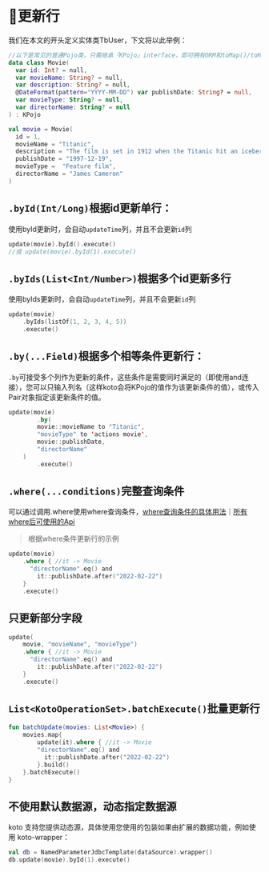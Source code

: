 # 🔖更新行

我们在本文的开头定义实体类TbUser，下文将以此举例：

```kotlin
//以下是常见的普通Pojo类，只需继承「KPojo」interface，即可拥有ORM和toMap()/toMutableMap()的能力
data class Movie(
  var id: Int? = null,
  var movieName: String? = null,
  var description: String? = null,
  @DateFormat(pattern="YYYY-MM-DD") var publishDate: String? = null,
  var movieType: String? = null,
  var directorName: String? = null
) : KPojo

val movie = Movie(
  id = 1,
  movieName = "Titanic", 
  description = "The film is set in 1912 when the Titanic hit an iceberg and sank on its maiden voyage. It tells the story of two people from different classes, jack and Ruth, who abandon their worldly prejudices and fall in love. Jack finally gives up his life to Ruth's touching story.", 
  publishDate = "1997-12-19", 
  movieType =  "Feature film",
  directorName = "James Cameron"
)
```

## `.byId(Int/Long)`根据id更新单行：

使用byId更新时，会自动`updateTime`列，并且不会更新`id`列

```kotlin
update(movie).byId().execute()
//或 update(movie).byId(1).execute()
```



## `.byIds(List<Int/Number>)`根据多个id更新多行

使用byIds更新时，会自动`updateTime`列，并且不会更新`id`列

```kotlin
update(movie)
    .byIds(listOf(1, 2, 3, 4, 5))
    .execute()
```



## `.by(...Field)`根据多个相等条件更新行：

`.by`可接受多个列作为更新的条件，这些条件是需要同时满足的（即使用and连接），您可以只输入列名（这样koto会将KPojo的值作为该更新条件的值），或传入Pair对象指定该更新条件的值。

```kotlin
update(movie)
		.by(
        movie::movieName to "Titanic",
        "movieType" to 'actions movie',
        movie::publishDate,
        "directorName"
    )
		.execute()
```



## `.where(...conditions)`完整查询条件

可以通过调用.where使用where查询条件，[where查询条件的具体用法](where.md)｜<a href="/#/zh-cn/where?id=where-api">所有where后可使用的Api</a>

> 根据where条件更新行的示例

```kotlin
update(movie)
    .where { //it -> Movie
      "directorName".eq() and
      	it::publishDate.after("2022-02-22")
    } 
    .execute()
```



## 只更新部分字段

```kotlin
update(
    movie, "movieName", "movieType")
    .where { //it -> Movie
      "directorName".eq() and
      	it::publishDate.after("2022-02-22")
    }
    .execute()
```



## `List<KotoOperationSet>.batchExecute()`批量更新行

```kotlin
fun batchUpdate(movies: List<Movie>) {
    movies.map{
        update(it).where { //it -> Movie
        "directorName".eq() and
          it::publishDate.after("2022-02-22")
        }.build()
    }.batchExecute()
}
```



## 不使用默认数据源，动态指定数据源

koto 支持您提供动态源，具体使用您使用的包装如果由扩展的数据功能，例如使用 koto-wrapper：

```kotlin
val db = NamedParameterJdbcTemplate(dataSource).wrapper()
db.update(movie).byId(1).execute()
```

